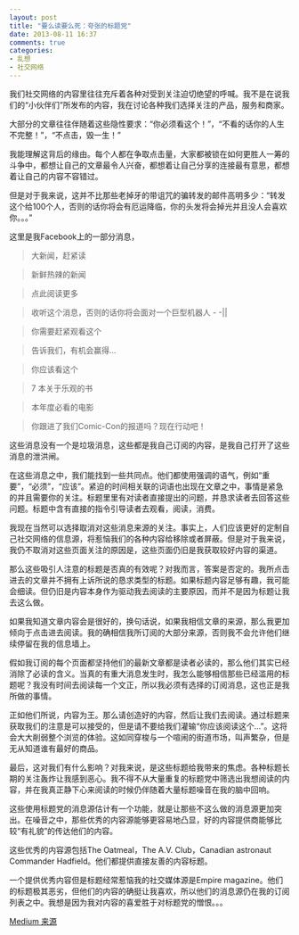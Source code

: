 ```yaml
---
layout: post
title: "要么读要么死：夸张的标题党"
date: 2013-08-11 16:37
comments: true
categories: 
- 乱想
- 社交网络
---
```


我们社交网络的内容里往往充斥着各种对受到关注迫切绝望的呼喊。我不是在说我们的“小伙伴们”所发布的内容，我在讨论各种我们选择关注的产品，服务和商家。

大部分的文章往往伴随着这些隐性要求：“你必须看这个！”，“不看的话你的人生不完整！”，“不点击，毁一生！”

我能理解这背后的缘由。每个人都在争取点击量，大家都被锁在如何更胜人一筹的斗争中，都想让自己的文章最令人兴奋，都想着让自己分享的连接最有意思，都想着让自己的内容不容错过。

但是对于我来说，这并不比那些老掉牙的带诅咒的骗转发的邮件高明多少：“转发这个给100个人，否则的话你将会有厄运降临，你的头发将会掉光并且没人会喜欢你。。。”

这里是我Facebook上的一部分消息，

> 大新闻，赶紧读

> 新鲜热辣的新闻

> 点此阅读更多

> 收听这个消息，否则的话你将会面对一个巨型机器人 - -||

> 你需要赶紧观看这个

> 告诉我们，有机会赢得...

> 你应该看这个

> 7 本关于乐观的书

> 本年度必看的电影

> 你跟进了我们Comic-Con的报道吗？现在行动吧！

这些消息没有一个是垃圾消息，这些都是我自己订阅的内容，是我自己打开了这些消息的泄洪闸。

在这些消息之中，我们能找到一些共同点。他们都使用强调的语气，例如“重要”，“必须”，“应该”。紧迫的时间相关联的词语也出现在文章之中，事情是紧急的并且需要你的关注。标题里里有对读者直接提出的问题，并恳求读者去回答这些问题。标题中含有直接的指令引导读者去观看，阅读，消费。

我现在当然可以选择取消对这些消息来源的关注。事实上，人们应该更好的定制自己社交网络的信息源，将惹恼我们的各种内容给移除或者屏蔽。但是对于我来说，我仍不取消对这些页面关注的原因是，这些页面仍旧是我获取较好内容的渠道。

那么这些吸引人注意的标题是否真的有效呢？对我而言，答案是否定的。我所点击进去的文章并不拥有上诉所说的恳求类型的标题。如果标题内容足够有趣，我可能会细读。但仍旧是内容本身作为驱动我去阅读的主要原因，而并不是因为标题让我去这么做。

如果我知道文章内容会是很好的，换句话说，如果我相信文章的来源，那么我更加倾向于点击进去阅读。我的确相信我所订阅的大部分来源，否则我不会允许他们继续停留在我的信息墙上。

假如我订阅的每个页面都坚持他们的最新文章都是读者必读的，那么他们其实已经消除了必读的含义。当真的有重大消息发生时，我怎么能够相信那些已经滥用的标题呢？我没有时间去阅读每一个文正，所以我必须有选择的订阅消息，这也正是我所做的事情。

正如他们所说，内容为王。那么请创造好的内容，然后让我们去阅读。通过标题来获取我们的注意是可以接受的，但是请不要给我们灌输“你应该阅读这个...”。这将会大大削弱整个浏览的体验。这如同穿梭与一个喧闹的街道市场，叫声繁杂，但是无从知道谁有最好的商品。

最后，这对我们有什么影响？对我来说，是这些标题给我带来的焦虑。各种标题长期的关注轰炸让我感到恶心。我不得不从大量重复的标题党中筛选出我想阅读的内容，并在我真正静下心来阅读的时候仍伴随着大量标题噪音在我的脑中回响。

这些使用标题党的消息源估计有一个功能，就是让那些不这么做的消息源更加突出。在噪音之中，那些优秀的内容源能够更容易地凸显，好的内容提供商能够比较“有礼貌”的传达他们的内容。

这些优秀的内容源包括The Oatmeal，The A.V. Club，Canadian astronaut Commander Hadfield。他们都提供直接友善的内容标题。

一个提供优秀内容但是标题经常惹恼我的社交媒体源是Empire magazine。他们的标题极其恶劣，但他们的内容的确挺让我喜欢，所以他们的消息源仍在我的订阅列表之中。我想是因为我对内容的喜爱胜于对标题党的憎恨。。。

[Medium 来源](https://medium.com/i-m-h-o/d06ebcf28689)